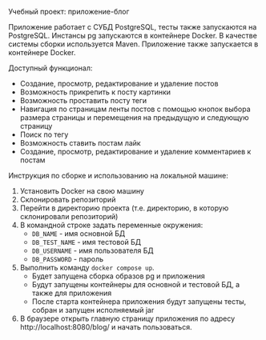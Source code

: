 Учебный проект: приложение-блог

Приложение работает с СУБД PostgreSQL, тесты также запускаются на PostgreSQL. 
Инстансы pg запускаются в контейнере Docker.
В качестве системы сборки используется Maven.
Приложение также запускается в контейнере Docker. 

Доступный функционал:
* Создание, просмотр, редактирование и удаление постов
* Возможность прикрепить к посту картинки
* Возможность проставить посту теги
* Навигация по страницам ленты постов с помощью кнопок выбора размера страницы и перемещения на предыдущую и следующую страницу
* Поиск по тегу
* Возможность ставить постам лайк
* Создание, просмотр, редактирование и удаление комментариев к постам

Инструкция по сборке и использованию на локальной машине:
1. Установить Docker на свою машину
2. Склонировать репозиторий 
3. Перейти в директорию проекта (т.е. директорию, в которую склонировали репозиторий)
4. В командной строке задать переменные окружения: 
   * `DB_NAME` - имя основной БД
   * `DB_TEST_NAME` - имя тестовой БД
   * `DB_USERNAME` - имя пользователя БД
   * `DB_PASSWORD` - пароль
5. Выполнить команду `docker compose up`. 
   * Будет запущена сборка образов pg и приложения
   * Будут запущены контейнеры для основной и тестовой БД, а также для приложения
   * После старта контейнера приложения будут запущены тесты, собран и запущен исполняемый jar 
6. В браузере открыть главную страницу приложения по адресу http://localhost:8080/blog/ и начать пользоваться.